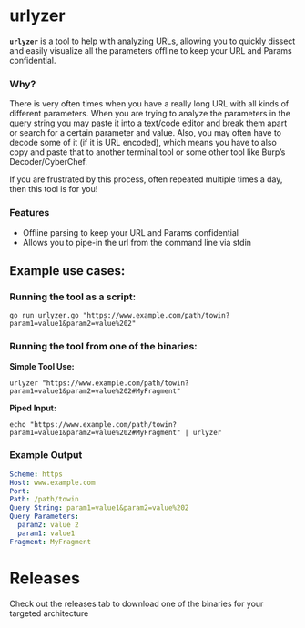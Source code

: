 # urlyzer
**`urlyzer`** is a tool to help with analyzing URLs, allowing you to quickly dissect and easily visualize all the parameters offline to keep your URL and Params confidential.

### Why?
There is very often times when you have a really long URL with all kinds of different parameters. When you are trying to analyze the parameters in the query string you may paste it into a text/code editor and break them apart or search for a certain parameter and value. Also, you may often have to decode some of it (if it is URL encoded), which means you have to also copy and paste that to another terminal tool or some other tool like Burp’s Decoder/CyberChef. 

If you are frustrated by this process, often repeated multiple times a day, then this tool is for you!

### Features
- Offline parsing to keep your URL and Params confidential
- Allows you to pipe-in the url from the command line via stdin


## Example use cases:
### Running the tool as a script:
```Shell
go run urlyzer.go "https://www.example.com/path/towin?param1=value1&param2=value%202"
```
### Running the tool from one of the binaries:
**Simple Tool Use:**
```Shell
urlyzer "https://www.example.com/path/towin?param1=value1&param2=value%202#MyFragment"
```
**Piped Input:**
```Shell
echo "https://www.example.com/path/towin?param1=value1&param2=value%202#MyFragment" | urlyzer 
```

### Example Output
```YAML
Scheme: https
Host: www.example.com
Port: 
Path: /path/towin
Query String: param1=value1&param2=value%202
Query Parameters:
  param2: value 2
  param1: value1
Fragment: MyFragment
```

# Releases
Check out the releases tab to download one of the binaries for your targeted architecture